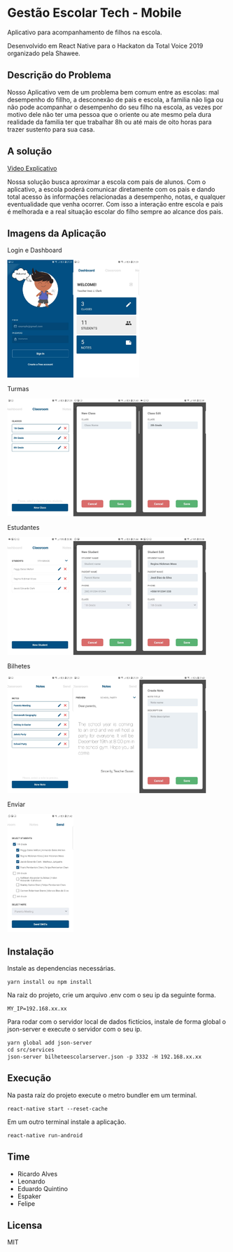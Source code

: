 <p align="center">
<a href="#" alt="Gestão Escolar Tech Mobile">
  </a></p>

# Gestão Escolar Tech - Mobile

Aplicativo para acompanhamento de filhos na escola.

Desenvolvido em React Native para o Hackaton da Total Voice 2019 organizado pela Shawee.

## Descrição do Problema

Nosso Aplicativo vem de um problema bem comum entre as escolas: mal desempenho do fillho, a desconexão de pais e escola, a familia não liga ou não pode acompanhar o desempenho do seu filho na escola, as vezes por motivo dele não ter uma pessoa que o oriente ou ate mesmo pela dura realidade da familia ter que trabalhar 8h ou até mais de oito horas para trazer sustento para sua casa.

## A solução

<a href="https://youtu.be/e0BrZQDex74">Video Explicativo</a>

Nossa solução busca aproximar a escola com pais de alunos. Com o aplicativo, a escola poderá comunicar diretamente com os pais e dando total acesso às informações relacionadas a desempenho, notas, e qualquer eventualidade que venha ocorrer. Com isso a interação entre escola e pais é melhorada e a real situação escolar do filho sempre ao alcance dos pais.

## Imagens da Aplicação

Login e Dashboard

<img src="./src/assets/appentrega/login.jpeg" width="30%"><img src="./src/assets/appentrega/dash.jpeg" width="30%">

Turmas

<img src="./src/assets/appentrega/classroom1classes.jpeg" width="30%"><img src="./src/assets/appentrega/classroom3classesnew.jpeg" width="30%"><img src="./src/assets/appentrega/editclass.jpeg" width="30%">

Estudantes

<img src="./src/assets/appentrega/students.jpeg" width="30%"><img src="./src/assets/appentrega/classroom4studentsnew.jpeg" width="30%"><img src="./src/assets/appentrega/editstudents.jpeg" width="30%">

Bilhetes

<img src="./src/assets/appentrega/notes1.jpeg" width="30%"><img src="./src/assets/appentrega/notes3view.jpeg" width="30%"><img src="./src/assets/appentrega/notes4new.jpeg" width="30%">

Enviar

<img src="./src/assets/appentrega/send1.jpeg" width="30%">


## Instalação

Instale as dependencias necessárias.
```console
yarn install ou npm install
```

Na raiz do projeto, crie um arquivo .env com o seu ip da seguinte forma.
```console
MY_IP=192.168.xx.xx
```

Para rodar com o servidor local de dados fictícios, instale de forma global o json-server e execute o servidor com o seu ip.

```console
yarn global add json-server
cd src/services
json-server bilheteescolarserver.json -p 3332 -H 192.168.xx.xx
```

## Execução

Na pasta raíz do projeto execute o metro bundler em um terminal.
```console
react-native start --reset-cache
```

Em um outro terminal instale a aplicação.
```console
react-native run-android
```

## Time

- Ricardo Alves
- Leonardo
- Eduardo Quintino
- Espaker
- Felipe

## Licensa

MIT
